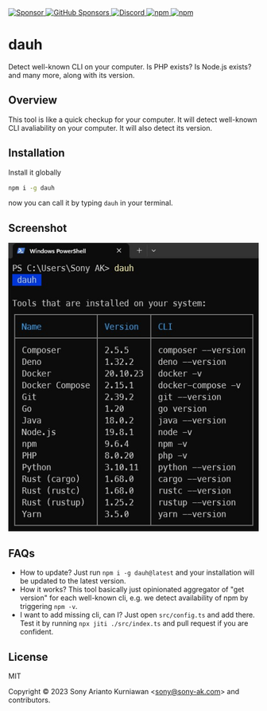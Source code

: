 <a href="https://paypal.me/sonyarianto" target="_blank">
 <img alt="Sponsor" src="https://img.shields.io/badge/donate-Paypal-fd8200.svg" />
</a>
<a href="https://github.com/sponsors/sonyarianto" target="_blank">
  <img alt="GitHub Sponsors" src="https://img.shields.io/github/sponsors/sonyarianto">
</a>
<a href="https://discord.com/channels/1083266930896535562/1094971793825075211" target="_blank">
  <img alt="Discord" src="https://img.shields.io/discord/1083266930896535562">
</a>
<a href="https://www.npmjs.com/package/dauh" target="_blank">
 <img alt="npm" src="https://img.shields.io/npm/dt/dauh">
</a>
<a href="https://www.npmjs.com/package/dauh" target="_blank">
 <img alt="npm" src="https://img.shields.io/npm/v/dauh">
</a>

# dauh

Detect well-known CLI on your computer. Is PHP exists? Is Node.js exists? and many more, along with its version.

## Overview

This tool is like a quick checkup for your computer. It will detect well-known CLI avaliability on your computer. It will also detect its version.

## Installation

Install it globally

```bash
npm i -g dauh
```

now you can call it by typing `dauh` in your terminal.

## Screenshot

![Dauh](https://raw.githubusercontent.com/sonyarianto/dauh/main/dauh-0.1.0.jpg?202304102100)

## FAQs

- How to update? Just run `npm i -g dauh@latest` and your installation will be updated to the latest version.
- How it works? This tool basically just opinionated aggregator of  "get version" for each well-known cli, e.g. we detect availability of npm by triggering `npm -v`.
- I want to add missing cli, can I? Just open `src/config.ts` and add there. Test it by running `npx jiti ./src/index.ts` and pull request if you are confident.

## License

MIT

Copyright &copy; 2023 Sony Arianto Kurniawan <<sony@sony-ak.com>> and contributors.
